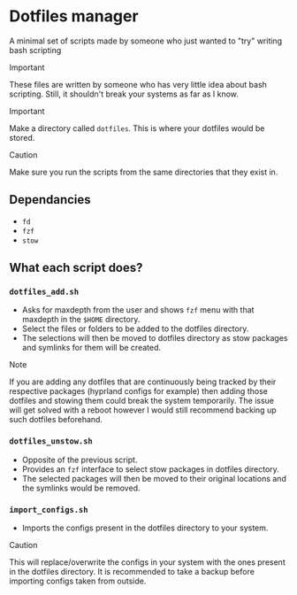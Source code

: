 # Dotfiles manager
A minimal set of scripts made by someone who just wanted to "try" writing bash scripting

> [!IMPORTANT]
> These files are written by someone who has very little idea about bash scripting. Still, it shouldn't break your systems as far as I know.

> [!IMPORTANT]
> Make a directory called `dotfiles`. This is where your dotfiles would be stored.

> [!CAUTION]
> Make sure you run the scripts from the same directories that they exist in.

## Dependancies
- `fd`
- `fzf`
- `stow`

## What each script does?
### `dotfiles_add.sh`
- Asks for maxdepth from the user and shows `fzf` menu with that maxdepth in the `$HOME` directory.
- Select the files or folders to be added to the dotfiles directory.
- The selections will then be moved to dotfiles directory as stow packages and symlinks for them will be created.
> [!NOTE]
> If you are adding any dotfiles that are continuously being tracked by their respective packages (hyprland configs for example) then adding those dotfiles and stowing them could break the system temporarily. The issue will get solved with a reboot however I would still recommend backing up such dotfiles beforehand.

### `dotfiles_unstow.sh`
- Opposite of the previous script.
- Provides an `fzf` interface to select stow packages in dotfiles directory.
- The selected packages will then be moved to their original locations and the symlinks would be removed.

### `import_configs.sh`
- Imports the configs present in the dotfiles directory to your system.
> [!CAUTION]
> This will replace/overwrite the configs in your system with the ones present in the dotfiles directory. It is recommended to take a backup before importing configs taken from outside.
